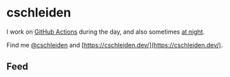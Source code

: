 # cschleiden

I work on [GitHub Actions](https://github.com/features/actions) during the day, and also sometimes [at night](https://github.com/cschleiden/vscode-github-actions). 

Find me [@cschleiden](https://twitter.com/cschleiden) and [https://cschleiden.dev/](https://cschleiden.dev/).

## Feed
<!--START_SECTION:feed-->
<!--END_SECTION:feed-->
